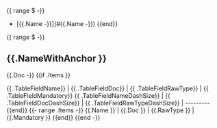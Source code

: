 <!-- TOC -->
{{ range $ -}}
- [{{.Name -}}](#{{.Name -}})
{{end}}

{{ range $ -}}
## {{.NameWithAnchor }}

{{.Doc -}}
{{if .Items }}

{{ .TableFieldName}} | {{ .TableFieldDoc}} | {{ .TableFieldRawType}} |  {{ .TableFieldMandatory}}
{{ .TableFieldNameDashSize}} | {{ .TableFieldDocDashSize}} | {{ .TableFieldRawTypeDashSize}} | ---------
{{end}}
{{- range .Items -}}
{{.Name }} | {{.Doc }} | {{.RawType }} | {{.Mandatory }}
{{end}}
{{end -}}
